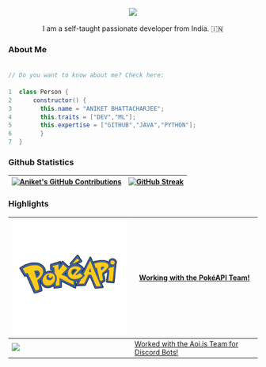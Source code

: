 <p align= "center">
<img src = "./assests/profile.png"></p>

<p align = "center">  I am a self-taught passionate developer from India. 🇮🇳 </p>

### About Me 
```java

// Do you want to know about me? Check here:

1  class Person {
2      constructor() {
3        this.name = "ANIKET BHATTACHARJEE";
4        this.traits = ["DEV","ML"];
5        this.expertise = ["GITHUB","JAVA","PYTHON"];
6        }
7  }
```


### Github Statistics
|[![Aniket's GitHub Contributions](https://github-readme-stats.vercel.app/api?username=DevMike123&count_private=true&show_icons=true&theme=react)](https://github.com/DevMike123/)|[![GitHub Streak](https://streak-stats.demolab.com?user=DevMike123&theme=dark)](https://git.io/streak-stats)| 
| ------------- | ------------- |

### Highlights
|<img src="./assests/pokeapi.png">|[Working with the PokéAPI Team!](https://github.com/PokeAPI)|
|---|---|
|<img src="https://aoi.js.org/img/akarui-development.png">|[Worked with the Aoi.js Team for Discord Bots!](https://aoi.js.org/)|


